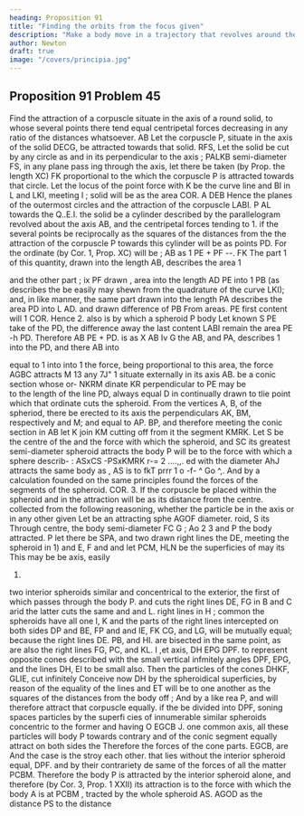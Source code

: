 ```yaml
---
heading: Proposition 91
title: "Finding the orbits from the focus given"
description: "Make a body move in a trajectory that revolves around the center of force in the same way as another body in the same trajectory at rest"
author: Newton
draft: true
image: "/covers/principia.jpg"
---
```



## Proposition 91 Problem 45

Find the attraction of a corpuscle situate in the axis of a round solid, to whose several points there tend equal centripetal forces decreasing 
in any
ratio of the distances whatsoever.
AB
Let the corpuscle P, situate in the axis
of the solid DECG, be attracted towards that
solid.
RFS,
Let the
solid be cut
by any circle as
and in its
perpendicular to the axis
;
PALKB
semi-diameter FS, in any plane
pass
ing through the axis, let there be taken (by
Prop.
the length
XC)
FK
proportional to the
which the corpuscle P is attracted
towards that circle. Let the locus of the point
force with
K be
the curve line
and BI in
L
and
LKI, meeting
I
;
solid will be as the area
COR.
A DEB
Hence
the planes of the outermost circles
and the attraction of the corpuscle
LABI.
P
AL
towards the
Q..E.I.
the solid be a cylinder described by the parallelogram
revolved about the axis AB, and the centripetal forces tending to
1.
if
the several points be reciprocally as the squares of the distances from the
the attraction of the corpuscle P towards this cylinder will be as
points
PD. For the ordinate
(by Cor. 1, Prop. XC) will be
;
AB
as
1
PE +
PF
--.
FK
The
part 1 of this quantity, drawn into the length
AB,
describes the area 1

and the other part
;
ix
PF
drawn
,
area
into the length
AD
PE
into
1
PB
(as
describes the
be easily
may
shewn from the quadrature of the curve
LKI); and, in like manner, the same part
drawn into the length PA describes the area
PD
into
L
AD. and drawn
difference of
PB
From
areas.
PE
first
content
will
1
COR.
Hence
2.
also is
by which a spheroid
P
body
Let
known
S
PE
take
of the
PD, the difference
away the last content
LABI
remain the area
PE -h PD. Therefore
AB PE + PD.
is as
X AB
Iv
G
the
AB,
and PA, describes 1 into
the
PD, and there
AB
into

equal
to
1
into
into
1
the force, being proportional to this area,
the force
AGBC attracts
M
13
any
7J&quot;
1
situate externally in its axis AB.
be a conic section whose or-
NKRM
dinate
KR
perpendicular to PE may be \
to the length of the line PD,
always equal
D
in
continually drawn to tlie point
which that ordinate cuts the spheroid.
From
the vertices A, B, of the spheriod,
there be erected to its axis
the perpendiculars AK, BM, respectively
and M; and
equal to AP. BP, and therefore meeting the conic section in
AB
let
K
join
KM cutting off from
it
the segment
KMRK.
Let S be the centre of the
and the force with which the
spheroid, and SC its greatest semi-diameter
spheroid attracts the body P will be to the force with which a sphere describ-
:
ASxCS -PSxKMRK
r-=
2
....,,.
ed with the diameter AhJ attracts the same body as
,
AS
is to fkT
prrr
1 o
-f-
^
Go
^,.
And by
a calculation founded on the same principles
found the forces of the segments of the spheroid.
COR. 3. If the corpuscle be placed within the spheroid and in
the attraction will be as its distance from the centre.
collected
from the following reasoning, whether
the particle be in the axis or in any other given
Let
be an attracting sphe
AGOF
diameter.
roid,
S
its
Through
centre,
the body
semi-diameter
FC
G
;
Ao
2
3
and P the body attracted.
P
let
there be
SPA, and two
drawn
right lines
the
DE,
meeting the spheroid in 1) and E, F and
and let PCM, HLN be the superficies of
may
its
This may be
be
axis,
easily

1.
two interior spheroids similar and concentrical to the exterior, the first of
which passes through the body P. and cuts the right lines
DE, FG in B
and C arid the latter cuts the same
and
and L.
right lines in
H
;
common
the spheroids have all one
I,
K
and the parts of the right
lines intercepted on both sides DP and BE, FP and
and IE, FK
CG,
and LG, will be mutually equal; because the right lines DE. PB, and HI.
are bisected in the same point, as are also the
right lines FG, PC, and KL.
I
,et
axis,
DH
EPG
DPF.
to represent opposite cones described with the
small
vertical
infmitely
angles DPF, EPG, and the lines DH, El to be
small
also.
Then
the particles of the cones DHKF, GLIE, cut
infinitely
Conceive now
DH
by the spheroidical superficies, by reason of the equality of the lines
and ET will be to one another as the squares of the distances from the body
off
;
And by a like rea
P, and will therefore attract that corpuscle equally.
if
the
be
divided
into
DPF,
soning
spaces
particles by the superfi
cies of innumerable similar spheroids concentric to the former and having
O
EGCB
J.
one
common
axis, all these particles will
body P towards contrary
and of the conic segment
equally attract on both sides the
Therefore the forces of the cone
parts.
EGCB,
are
And the case is the
stroy each other.
that lies without the interior spheroid
equal,
DPF.
and by their contrariety de
same of the
forces of all the matter
PCBM.
Therefore the body P is
attracted by the interior spheroid
alone, and therefore (by Cor. 3,
Prop. 1 XXII) its attraction is to the force with which the body A is at
PCBM
,
tracted by the whole spheroid
AS.
AGOD
as the distance
PS
to
the distance
